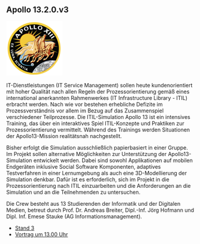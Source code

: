 ## Apollo 13.2.0.v3

<p class="logo"><img src="assets/img/apollo13.png" /></p>

IT-Dienstleistungen (IT Service Management) sollen heute kundenorientiert mit
hoher Qualität nach allen Regeln der Prozessorientierung gemäß eines
international anerkannten Rahmenwerkes (IT Infrastructure Library - ITIL)
erbracht werden. Nach wie vor bestehen erhebliche Defizite im
Prozessverständnis vor allem im Bezug auf das Zusammenspiel verschiedener
Teilprozesse. Die ITIL-Simulation Apollo 13 ist ein intensives Training, das
über ein interaktives Spiel ITIL-Konzepte und Praktiken zur Prozessorientierung
vermittelt. Während des Trainings werden Situationen der Apollo13-Mission
realitätsnah nachgestellt.

Bisher erfolgt die Simulation ausschließlich papierbasiert in einer Gruppe. Im
Projekt sollen alternative Möglichkeiten zur Unterstützung der
Apollo13-Simulation entwickelt werden. Dabei sind sowohl Applikationen auf
mobilen Endgeräten inklusive Social Software Komponenten, adaptives
Testverfahren in einer Lernumgebung als auch eine 3D-Modellierung der
Simulation denkbar. Dafür ist es erforderlich, sich im Projekt in die
Prozessorientierung nach ITIL einzuarbeiten und die Anforderungen an die
Simulation und an die Teilnehmenden zu untersuchen.

Die Crew besteht aus 13 Studierenden der Informatik und der Digitalen Medien,
betreut durch Prof. Dr. Andreas Breiter, Dipl.-Inf. Jörg Hofmann und
Dipl. Inf. Emese Stauke (AG Informationsmanagement).

* [Stand 3](staende.html)
* [Vortrag um 13.00 Uhr](ablauf.html)

